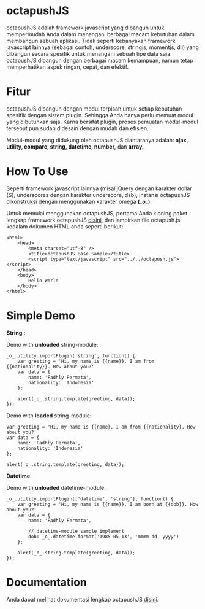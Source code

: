 # octapushJS
octapushJS adalah framework javascript yang dibangun untuk mempermudah Anda dalam menangani berbagai macam kebutuhan dalam membangun sebuah aplikasi. Tidak seperti kebanyakan framework javascript lainnya (sebagai contoh, underscore, stringjs, momentjs, dll) yang dibangun secara spesifik untuk menangani sebuah tipe data saja. octapushJS dibangun dengan berbagai macam kemampuan, namun tetap memperhatikan aspek ringan, cepat, dan efektif.


# Fitur
octapushJS dibangun dengan modul terpisah untuk setiap kebutuhan spesifik dengan sistem plugin. Sehingga Anda hanya perlu memuat modul yang dibutuhkan saja. Karna bersifat plugin, proses pemuatan modul-modul tersebut pun sudah didesain dengan mudah dan efisien.

Modul-modul yang didukung oleh octapushJS diantaranya adalah: **ajax, utility, compare, string, datetime, number,**  dan **array.**

# How To Use
Seperti framework javascript lainnya (misal jQuery dengan karakter dollar ($), underscores dengan karakter underscore, dsb), instansi octapushJS dikonstruksi dengan menggunakan karakter omega **(*_o*_)**.

Untuk memulai menggunakan octapushJS, pertama Anda kloning paket lengkap framework octapushJS [disini](https://github.com/octapush/octapushJS/), dan lampirkan file octapush.js kedalam dokumen HTML anda seperti berikut:

```
<html>
    <head>
        <meta charset="utf-8" />
        <title>octapushJS Base Sample</title>
        <script type="text/javascript" src="../../octapush.js"></script>
    </head>
    <body>
        Hello World
    </body>
</html>
``` 

# Simple Demo

**String :**

Demo with **unloaded** string-module:
```
_o_.utility.importPlugin('string', function() {
    var greeting = 'Hi, my name is {{name}}, I am from {{nationality}}. How about you?'
    var data = {
        name: 'Fadhly Permata',
        nationality: 'Indonesia'
    };

    alert(_o_.string.template(greeting, data));    
});
```

Demo with **loaded** string-module:
```
var greeting = 'Hi, my name is {{name}, I am from {{nationality}. How about you?'
var data = {
    name: 'Fadhly Permata',
    nationality: 'Indonesia'
};

alert(_o_.string.template(greeting, data));
```


**Datetime**

Demo with **unloaded** datetime-module:
```
_o_.utility.importPlugin(['datetime', 'string'], function() {
    var greeting = 'Hi, my name is {{name}}, I am born at {{dob}}. How about you?'
    var data = {
        name: 'Fadhly Permata',
        
        // datetime-module sample implement
        dob: _o_.datetime.format('1985-05-13', 'mmmm dd, yyyy')
    };

    alert(_o_.string.template(greeting, data));
});
```

# Documentation
Anda dapat melihat dokumentasi lengkap octapushJS [disini](http://octapushjs.hol.es).